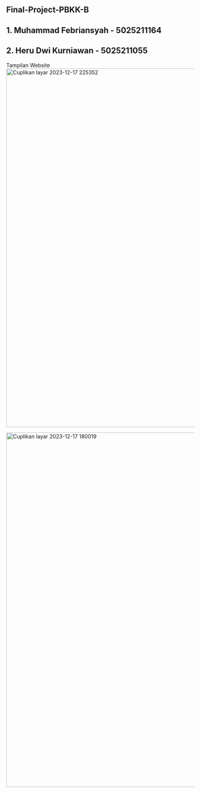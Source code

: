## F i n a l - P r o j e c t - P B K K - B 

## 1. Muhammad Febriansyah - 5025211164
## 2. Heru Dwi Kurniawan - 5025211055
 
Tampilan Website
<img width="957" alt="Cuplikan layar 2023-12-17 225352" src="https://github.com/riansyah251641/final-project-PBKK-B/assets/93961310/d91916ff-114a-410c-a319-91633fe2c85a">

<img width="946" alt="Cuplikan layar 2023-12-17 180019" src="https://github.com/riansyah251641/final-project-PBKK-B/assets/93961310/dca96cc8-0acb-4bba-9084-ff0f892f1988">

